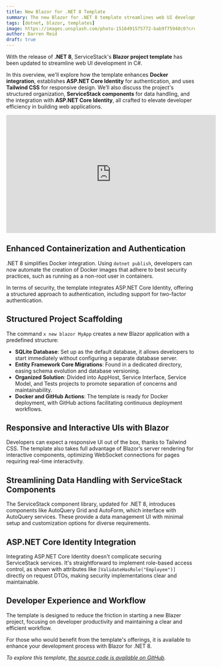 ```yaml
---
title: New Blazor for .NET 8 Template
summary: The new Blazor for .NET 8 template streamlines web UI development in C#.
tags: [dotnet, blazor, templates]
image: https://images.unsplash.com/photo-1516491575772-bab9f75948c0?crop=entropy&fit=crop&h=1000&w=2000
author: Darren Reid
draft: true
---
```


With the release of **.NET 8**, ServiceStack's **Blazor project template** has been updated to streamline web UI development in C#.

In this overview, we'll explore how the template enhances **Docker integration**, establishes **ASP.NET Core Identity** for authentication, and uses **Tailwind CSS** for responsive design. We’ll also discuss the project's structured organization, **ServiceStack components** for data handling, and the integration with **ASP.NET Core Identity**, all crafted to elevate developer efficiency in building web applications.

<div class="relative">
    <div class="max-w-7xl mx-auto px-4 sm:px-6 pb-4 pt-4">
        <div class="aspect-w-16 aspect-h-9">
            <iframe width="560" height="315" src="https://www.youtube.com/embed/hqyozHSL0Nk"
                    title="YouTube video player"
                    frameborder="0"
                    allow="accelerometer; autoplay; clipboard-write; encrypted-media; gyroscope; picture-in-picture"
                    allowfullscreen></iframe>
        </div>
    </div>
</div>

## Enhanced Containerization and Authentication

.NET 8 simplifies Docker integration. Using `dotnet publish`, developers can now automate the creation of Docker images that adhere to best security practices, such as running as a non-root user in containers.

In terms of security, the template integrates ASP.NET Core Identity, offering a structured approach to authentication, including support for two-factor authentication.

## Structured Project Scaffolding

The command `x new blazor MyApp` creates a new Blazor application with a predefined structure:

- **SQLite Database**: Set up as the default database, it allows developers to start immediately without configuring a separate database server.
- **Entity Framework Core Migrations**: Found in a dedicated directory, easing schema evolution and database versioning.
- **Organized Solution**: Divided into AppHost, Service Interface, Service Model, and Tests projects to promote separation of concerns and maintainability.
- **Docker and GitHub Actions**: The template is ready for Docker deployment, with GitHub actions facilitating continuous deployment workflows.

## Responsive and Interactive UIs with Blazor

Developers can expect a responsive UI out of the box, thanks to Tailwind CSS. The template also takes full advantage of Blazor’s server rendering for interactive components, optimizing WebSocket connections for pages requiring real-time interactivity.

## Streamlining Data Handling with ServiceStack Components

The ServiceStack component library, updated for .NET 8, introduces components like AutoQuery Grid and AutoForm, which interface with AutoQuery services. These provide a data management UI with minimal setup and customization options for diverse requirements.

## ASP.NET Core Identity Integration

Integrating ASP.NET Core Identity doesn't complicate securing ServiceStack services. It's straightforward to implement role-based access control, as shown with attributes like `[ValidateHasRole("Employee")]` directly on request DTOs, making security implementations clear and maintainable.

## Developer Experience and Workflow

The template is designed to reduce the friction in starting a new Blazer project, focusing on developer productivity and maintaining a clear and efficient workflow.

For those who would benefit from the template's offerings, it is available to enhance your development process with Blazor for .NET 8.

*To explore this template, [the source code is available on GitHub](https://github.com/NetCoreTemplates/blazor).*

